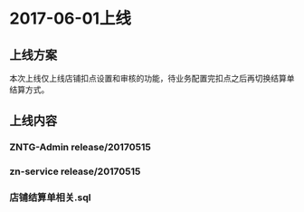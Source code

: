 # 2017-06-01上线
## 上线方案
本次上线仅上线店铺扣点设置和审核的功能，待业务配置完扣点之后再切换结算单结算方式。
## 上线内容
### ZNTG-Admin release/20170515
### zn-service release/20170515
### 店铺结算单相关.sql